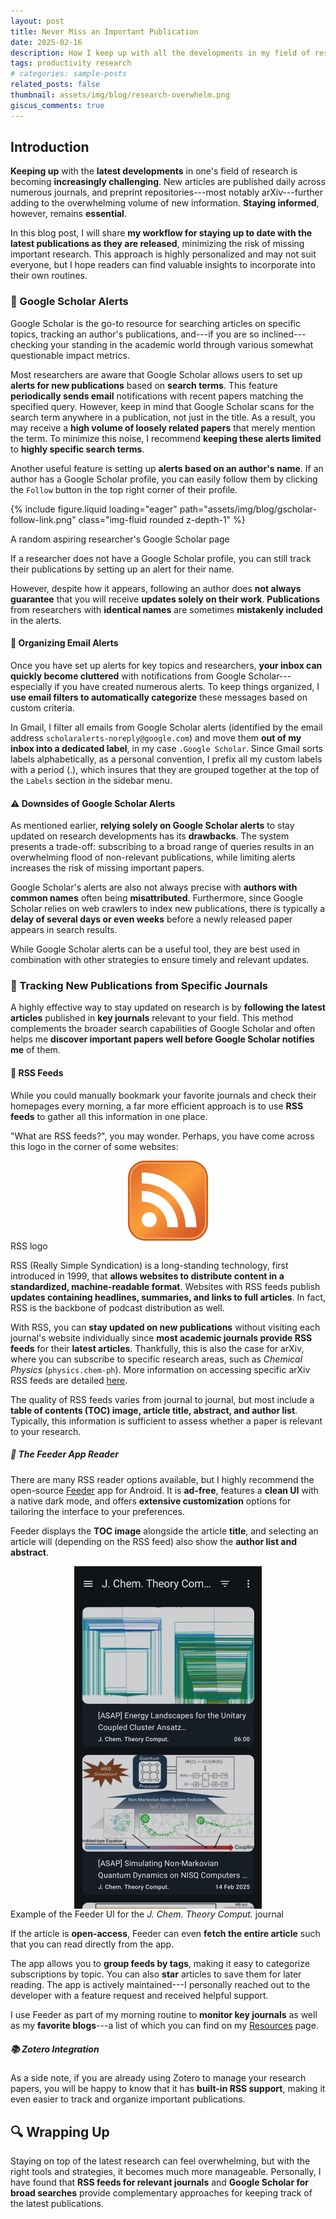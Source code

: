 ```yaml
---
layout: post
title: Never Miss an Important Publication
date: 2025-02-16
description: How I keep up with all the developments in my field of research
tags: productivity research
# categories: sample-posts
related_posts: false
thumbnail: assets/img/blog/research-overwhelm.png
giscus_comments: true
---
```


## Introduction

**Keeping up** with the **latest developments** in one's field of research is becoming **increasingly challenging**.
New articles are published daily across numerous journals, and preprint repositories---most notably arXiv---further adding to the overwhelming volume of new information.
**Staying informed**, however, remains **essential**.

In this blog post, I will share **my workflow for staying up to date with the latest publications as they are released**, minimizing the risk of missing important research.
This approach is highly personalized and may not suit everyone, but I hope readers can find valuable insights to incorporate into their own routines.

### 🔔 Google Scholar Alerts

Google Scholar is the go-to resource for searching articles on specific topics, tracking an author's publications, and---if you are so inclined---checking your standing in the academic world through various somewhat questionable impact metrics.

Most researchers are aware that Google Scholar allows users to set up **alerts for new publications** based on **search terms**.
This feature **periodically sends email** notifications with recent papers matching the specified query.
However, keep in mind that Google Scholar scans for the search term anywhere in a publication, not just in the title.
As a result, you may receive a **high volume of loosely related papers** that merely mention the term.
To minimize this noise, I recommend **keeping these alerts limited** to **highly specific search terms**.

Another useful feature is setting up **alerts based on an author's name**.
If an author has a Google Scholar profile, you can easily follow them by clicking the `Follow` button in the top right corner of their profile.

{% include figure.liquid loading="eager" path="assets/img/blog/gscholar-follow-link.png" class="img-fluid rounded z-depth-1" %}
<div class="caption">
    A random aspiring researcher's Google Scholar page
</div>

If a researcher does not have a Google Scholar profile, you can still track their publications by setting up an alert for their name.

However, despite how it appears, following an author does **not always guarantee** that you will receive **updates solely on their work**.
**Publications** from researchers with **identical names** are sometimes **mistakenly included** in the alerts.


#### 📩 Organizing Email Alerts

Once you have set up alerts for key topics and researchers, **your inbox can quickly become cluttered** with notifications from Google Scholar---especially if you have created numerous alerts.
To keep things organized, I **use email filters to automatically categorize** these messages based on custom criteria.

In Gmail, I filter all emails from Google Scholar alerts (identified by the email address `scholaralerts-noreply@google.com`) and move them **out of my inbox into a dedicated label**, in my case `.Google Scholar`.
Since Gmail sorts labels alphabetically, as a personal convention, I prefix all my custom labels with a period (.), which insures that they are grouped together at the top of the `Labels` section in the sidebar menu.


#### ⚠️  Downsides of Google Scholar Alerts

As mentioned earlier, **relying solely on Google Scholar alerts** to stay updated on research developments has its **drawbacks**.
The system presents a trade-off: subscribing to a broad range of queries results in an overwhelming flood of non-relevant publications, while limiting alerts increases the risk of missing important papers.

Google Scholar's alerts are also not always precise with **authors with common names** often being **misattributed**.
Furthermore, since Google Scholar relies on web crawlers to index new publications, there is typically a **delay of several days or even weeks** before a newly released paper appears in search results.

While Google Scholar alerts can be a useful tool, they are best used in combination with other strategies to ensure timely and relevant updates.


### 📖 Tracking New Publications from Specific Journals

A highly effective way to stay updated on research is by **following the latest articles** published in **key journals** relevant to your field.
This method complements the broader search capabilities of Google Scholar and often helps me **discover important papers well before Google Scholar notifies me** of them.


#### 📡 RSS Feeds

While you could manually bookmark your favorite journals and check their homepages every morning, a far more efficient approach is to use **RSS feeds** to gather all this information in one place.

"What are RSS feeds?", you may wonder.
Perhaps, you have come across this logo in the corner of some websites:

<div style="display: flex; justify-content: center;">
    <img src="/assets/img/blog/rss-logo.png" style="max-width: 400px; height: auto;" />
</div>
<div class="caption">
    RSS logo
</div>

RSS (Really Simple Syndication) is a long-standing technology, first introduced in 1999, that **allows websites to distribute content in a standardized, machine-readable format**.
Websites with RSS feeds publish **updates containing headlines, summaries, and links to full articles**.
In fact, RSS is the backbone of podcast distribution as well.

With RSS, you can **stay updated on new publications** without visiting each journal's website individually since **most academic journals provide RSS feeds** for their **latest articles**.
Thankfully, this is also the case for arXiv, where you can subscribe to specific research areas, such as *Chemical Physics* (`physics.chem-ph`).
More information on accessing specific arXiv RSS feeds are detailed [here](https://info.arxiv.org/help/rss.html).

The quality of RSS feeds varies from journal to journal, but most include a **table of contents (TOC) image, article title, abstract, and author list**.
Typically, this information is sufficient to assess whether a paper is relevant to your research.

##### 📲 The Feeder App Reader

There are many RSS reader options available, but I highly recommend the open-source [Feeder](https://github.com/spacecowboy/Feeder) app for Android.
It is **ad-free**, features a **clean UI** with a native dark mode, and offers **extensive customization** options for tailoring the interface to your preferences.

Feeder displays the **TOC image** alongside the article **title**, and selecting an article will (depending on the RSS feed) also show the **author list and abstract**.

<div style="display: flex; justify-content: center;">
    <img src="/assets/img/blog/feeder-example.jpeg" style="max-width: 300px; height: auto;" />
</div>
<div class="caption">
    Example of the Feeder UI for the <em>J. Chem. Theory Comput.</em> journal
</div>

If the article is **open-access**, Feeder can even **fetch the entire article** such that you can read directly from the app.

The app allows you to **group feeds by tags**, making it easy to categorize subscriptions by topic.
You can also **star** articles to save them for later reading.
The app is actively maintained---I personally reached out to the developer with a feature request and received helpful support.

I use Feeder as part of my morning routine to **monitor key journals** as well as my **favorite blogs**---a list of which you can find on my [Resources](/resources) page.


##### 📚 Zotero Integration

As a side note, if you are already using Zotero to manage your research papers, you will be happy to know that it has **built-in RSS support**, making it even easier to track and organize important publications.


## 🔍 Wrapping Up

Staying on top of the latest research can feel overwhelming, but with the right tools and strategies, it becomes much more manageable.
Personally, I have found that **RSS feeds for relevant journals** and **Google Scholar for broad searches** provide complementary approaches for keeping track of the latest publications.
